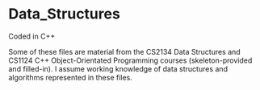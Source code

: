 ﻿# Data_Structures
Coded in C++

Some of these files are material from the CS2134 Data Structures and CS1124 C++ Object-Orientated Programming courses (skeleton-provided and filled-in).
I assume working knowledge of data structures and algorithms represented in these files.
